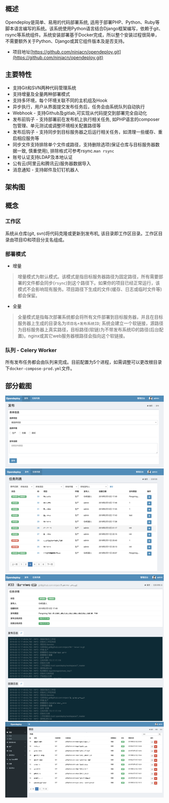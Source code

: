 ## 概述

Opendeploy是简单、易用的代码部署系统, 适用于部署PHP、Python、Ruby等脚本语言编写的系统。该系统使用Python语言结合Django框架编写，依赖于git、rsync等系统组件。系统安装部署基于Docker完成，所以整个安装过程很简单，不需要额外关于Python、Django或其它组件版本及是否支持。

* 项目地址[https://github.com/ninjacn/opendeploy.git](https://github.com/ninjacn/opendeploy.git)

## 主要特性
* 支持Git和SVN两种代码管理系统
* 支持增量及全量两种部署模式
* 支持多环境，每个环境关联不同的主机组及Hook
* 异步执行，用户从界面提交发布任务后，任务会由系统队列自动执行
* Webhook - 支持Github及gitlab,可实现从代码提交到部署完全自动化
* 发布前钩子 - 支持部署前在发布机上执行相关任务, 如PHP语言的composer包管理、单元测试或调整环境相关配置路径等
* 发布后钩子 - 支持同步到目标服务器之后运行相关任务，如清理一些缓存、重启相应服务等
* 同步文件支持排除单个文件或路径，支持删除选项(保证仓库与目标服务器数据一致, 慎重使用), 排除格式可参考rsync.<code>man rsync</code>
* 账号认证支持LDAP及本地认证
* 公有云(阿里云和腾讯云)服务器数据导入
* 消息通知 - 支持邮件及钉钉机器人

## 架构图

## 概念

### 工作区
系统从仓库(git, svn)将代码克隆或更新到发布机, 该目录即工作区目录。工作区目录由项目ID和项目分支名组成。

### 部署模式
* 增量
> 增量模式为默认模式。该模式是指目标服务器路径为固定路径，所有需要部署的文件都会同步(<code>rsync</code>)到这个路径下。如果你的项目已经正常运行，该模式不会影响现有服务。项目路径下生成的文件(缓存、日志或临时文件等)都会保留。
* 全量
> 全量模式是指每次部署系统都会将所有文件部署到目标服务器，并且在目标服务器上生成的目录名为<code>项目名+发布系统ID</code>; 系统会建立一个软链接，源路径为目标服务器上真实路径，目标路径(软链)为不带发布系统ID的路径(后台配置)。nginx或其它web服务器根路径会指向这个软链接。

### 队列 - Celery Worker
所有发布任务都会由队列来完成。目前配置为5个进程，如需调整可以更改根目录下<code>docker-compose-prod.yml</code>文件。

## 部分截图
![前台](images/frontend01.png)
![前台](images/frontend02.png)
![前台](images/frontend03.png)
![后台](images/backend01.png)
